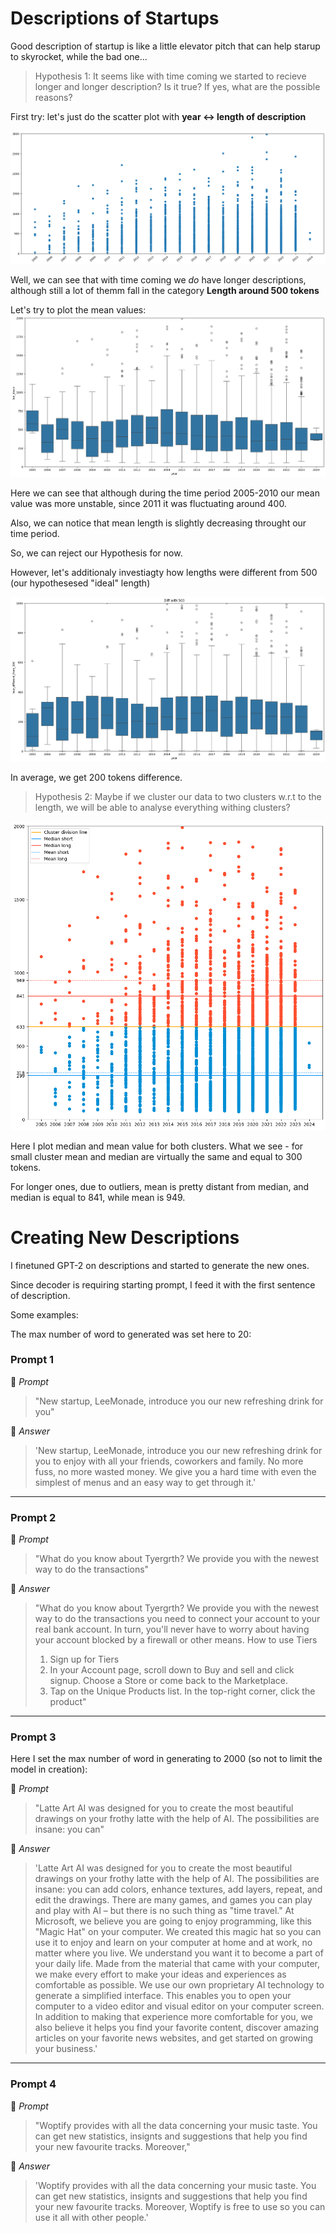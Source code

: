 # Descriptions of Startups

Good description of startup is like a little elevator pitch that can help starup to skyrocket, while the bad one...

> Hypothesis 1: It seems like with time coming we started to recieve longer and longer description? Is it true? If yes, what are the possible reasons? 

First try: let's just do the scatter plot  with **year <-> length of description**

![How year and the length of description are connected](./images/output.png)

Well, we can see that with time coming we *do* have longer descriptions, although still a lot of themm fall in the category **Length around 500 tokens**

Let's try to plot the mean values:
![How year and the length of description are connected](./images/boxplot2.png)

Here we can see that although during the time period 2005-2010  our mean value was more unstable, since 2011 it was fluctuating around 400.

Also, we can notice that mean length is slightly decreasing throught our time period.

So, we can reject our Hypothesis for now.

However, let's additionaly investiagty how lengths were different from 500 (our hypothesesed "ideal" length)

![How year and the length of description are connected](./images/2.png)

In average, we get 200 tokens difference.

> Hypothesis 2: Maybe if we cluster our data to two clusters w.r.t to the length, we will be able to analyse everything withing clusters?


![Picture 3](./images/clusters.png)

Here I plot median and mean value for both clusters. 
What we see - for small cluster mean and median are virtually the same and equal to 300 tokens.

For longer ones, due to outliers, mean is pretty distant from median, and median is equal to 841, while mean is 949.

# Creating New Descriptions

I finetuned GPT-2 on descriptions and started to generate the new ones.

Since decoder is requiring starting prompt, I feed it with the first sentence of description.

Some examples:

The max number of word to generated was set here to 20:

### Prompt 1
:thought_balloon: *Prompt*
> "New startup, LeeMonade, introduce you our new refreshing drink for you"

:robot: *Answer*
> 'New startup, LeeMonade, introduce you our new refreshing drink for you to enjoy with all your friends, coworkers and family. No more fuss, no more wasted money. We give you a hard time with even the simplest of menus and an easy way to get through it.'
_________
### Prompt 2
:thought_balloon: *Prompt*
> "What do you know about Tyergrth? We provide you with the newest way to do the transactions"

:robot: *Answer*
>  "What do you know about Tyergrth? We provide you with the newest way to do the transactions you need to connect your account to your real bank account. In turn, you'll never have to worry about having your account blocked by a firewall or other means. How to use Tiers             
>  1. Sign up for Tiers
>  1. In your Account page, scroll down to Buy and sell and click signup. Choose a Store or come back to the Marketplace.
>  2. Tap on the Unique Products list. In the top-right corner, click the product"
_________
### Prompt 3
Here I set the max number of word in generating to 2000 (so not to limit the model in creation):

:thought_balloon: *Prompt*
> "Latte Art AI was designed for you to create the most beautiful drawings on your frothy latte with the help of AI. The possibilities are insane: you can"

:robot: *Answer*
> 'Latte Art AI was designed for you to create the most beautiful drawings on your frothy latte with the help of AI. The possibilities are insane: you can add colors, enhance textures, add layers, repeat, and edit the drawings. There are many games, and games you can play and play with AI – but there is no such thing as "time travel." At Microsoft, we believe you are going to enjoy programming, like this "Magic Hat" on your computer.
We created this magic hat so you can use it to enjoy and learn on your computer at home and at work, no matter where you live. We understand you want it to become a part of your daily life.
Made from the material that came with your computer, we make every effort to make your ideas and experiences as comfortable as possible. We use our own proprietary AI technology to generate a simplified interface. This enables you to open your computer to a video editor and visual editor on your computer screen.
In addition to making that experience more comfortable for you, we also believe it helps you find your favorite content, discover amazing articles on your favorite news websites, and get started on growing your business.'

_________
### Prompt 4

:thought_balloon: *Prompt*
>  "Woptify provides with all the data concerning your music taste. You can get new statistics, insignts and suggestions that help you find your new favourite tracks. Moreover,"

:robot: *Answer*
> 'Woptify provides with all the data concerning your music taste. You can get new statistics, insignts and suggestions that help you find your new favourite tracks. Moreover, Woptify is free to use so you can use it all with other people.'